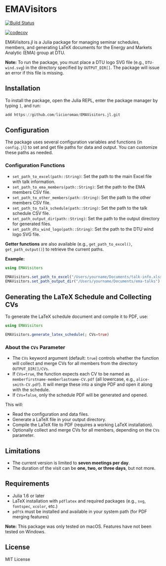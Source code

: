 # EMAVisitors

[![Build Status](https://github.com/licioromao/EMAVisitors.jl/actions/workflows/CI.yml/badge.svg?branch=main)](https://github.com/licioromao/EMAVisitors.jl/actions/workflows/CI.yml?query=branch%3Amain)


[![codecov](https://codecov.io/gh/licioromao/EMAVisitors.jl/branch/main/graph/badge.svg?token=btTBnBTQyw)](https://codecov.io/gh/licioromao/EMAVisitors.jl)


EMAVisitors.jl is a Julia package for managing seminar schedules, members, and generating LaTeX documents for the Energy and Markets Analytic (EMA) group at DTU.

**Note:** To run the package, you must place a DTU logo SVG file (e.g., `DTU-wind.svg`) in the directory specified by `OUTPUT_DIR[]`. The package will issue an error if this file is missing.

## Installation

To install the package, open the Julia REPL, enter the package manager by typing `]`, and run:

```julia
add https://github.com/licioromao/EMAVisitors.jl.git
```

## Configuration

The package uses several configuration variables and functions (in `config.jl`) to set and get file paths for data and output. You can customize these paths as needed.

### Configuration Functions

- `set_path_to_excel(path::String)`: Set the path to the main Excel file with talk information.
- `set_path_to_ema_members(path::String)`: Set the path to the EMA members CSV file.
- `set_path_to_other_members(path::String)`: Set the path to the other members CSV file.
- `set_path_to_talk_schedule(path::String)`: Set the path to the talk schedule CSV file.
- `set_path_output_dir(path::String)`: Set the path to the output directory for generated files.
- `set_path_dtu_wind_logo(path::String)`: Set the path to the DTU wind logo SVG file.

**Getter functions** are also available (e.g., `get_path_to_excel()`, `get_path_output()`) to retrieve the current paths.

**Example:**

```julia
using EMAVisitors

EMAVisitors.set_path_to_excel("/Users/yourname/Documents/talk-info.xlsx")
EMAVisitors.set_path_output_dir("/Users/yourname/Documents/ema-talks")
```

## Generating the LaTeX Schedule and Collecting CVs

To generate the LaTeX schedule document and compile it to PDF, use:

```julia
using EMAVisitors

EMAVisitors.generate_latex_schedule(; CVs=true)
```

### About the `CVs` Parameter

- The `CVs` keyword argument (default: `true`) controls whether the function will collect and merge CVs for all members from the directory `OUTPUT_DIR[]/CVs`.
- If `CVs=true`, the function expects each CV to be named as `memberfirstname-memberlastname-CV.pdf` (all lowercase, e.g., `alice-smith-CV.pdf`). It will merge these into a single PDF and open it along with the schedule.
- If `CVs=false`, only the schedule PDF will be generated and opened.

This will:

- Read the configuration and data files.
- Generate a LaTeX file in your output directory.
- Compile the LaTeX file to PDF (requires a working LaTeX installation).
- Optionally collect and merge CVs for all members, depending on the `CVs` parameter.

## Limitations

- The current version is limited to **seven meetings per day**.
- The duration of the visit can be **one, two, or three days**, but not more.

## Requirements

- Julia 1.6 or later
- LaTeX installation with `pdflatex` and required packages (e.g., `svg`, `fontspec`, `xcolor`, etc.)
- `pdftk` must be installed and available in your system path (for PDF merging features)

**Note:** This package was only tested on macOS. Features have not been tested on Windows.

## License

MIT License

